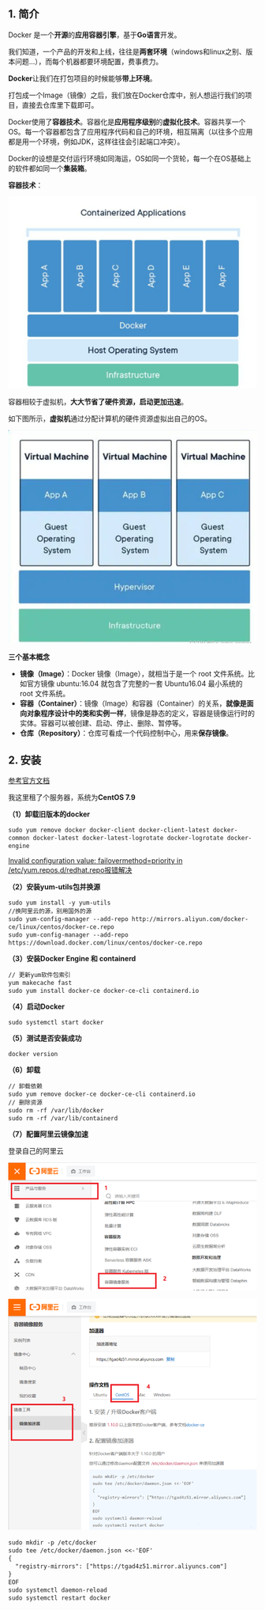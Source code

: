## 1. 简介

Docker 是一个**开源**的**应用容器引擎**，基于**Go语言**开发。  

我们知道，一个产品的开发和上线，往往是**两套环境**（windows和linux之别、版本问题...），而每个机器都要环境配置，费事费力。  

**Docker**让我们在打包项目的时候能够**带上环境**。

打包成一个Image（镜像）之后，我们放在Docker仓库中，别人想运行我们的项目，直接去仓库里下载即可。

Docker使用了**容器技术**。容器化是**应用程序级别**的**虚拟化技术**。容器共享一个OS。每一个容器都包含了应用程序代码和自己的环境，相互隔离（以往多个应用都是用一个环境，例如JDK，这样往往会引起端口冲突）。  

Docker的设想是交付运行环境如同海运，OS如同一个货轮，每一个在OS基础上的软件都如同一个**集装箱**。

**容器技术**：

![8856fe3224c048afa15aaac81ae28032.png](assets/a15b9bf0e176cbe5980fae1bb5aeaca1818a46e3.png)

容器相较于虚拟机，**大大节省了硬件资源，启动更加迅速**。  

如下图所示，**虚拟机**通过分配计算机的硬件资源虚拟出自己的OS。

![7c8a380fb8fe446e82485e63ef39289e.png](assets/8844f7599a4d0fcf6887949324dfe6fba6a81410.png)

**三个基本概念** 

- **镜像（Image）**：Docker 镜像（Image），就相当于是一个 root 文件系统。比如官方镜像 ubuntu:16.04 就包含了完整的一套 Ubuntu16.04 最小系统的 root 文件系统。
- **容器（Container）**：镜像（Image）和容器（Container）的关系，**就像是面向对象程序设计中的类和实例一样**，镜像是静态的定义，容器是镜像运行时的实体。容器可以被创建、启动、停止、删除、暂停等。
- **仓库（Repository）**：仓库可看成一个代码控制中心，用来**保存镜像**。

## 2. 安装

[参考官方文档](https://docs.docker.com/desktop/ "参考官方文档")

我这里租了个服务器，系统为**CentOS 7.9**

**（1）卸载旧版本的docker**

```
sudo yum remove docker docker-client docker-client-latest docker-common docker-latest docker-latest-logrotate docker-logrotate docker-engine
```

[Invalid configuration value: failovermethod=priority in /etc/yum.repos.d/redhat.repo报错解决](https://blog.csdn.net/weixin_43865008/article/details/122074359 "Invalid configuration value: failovermethod=priority in /etc/yum.repos.d/redhat.repo报错解决")

**（2）安装yum-utils包并换源**

```
sudo yum install -y yum-utils
//换阿里云的源，别用国外的源
sudo yum-config-manager --add-repo http://mirrors.aliyun.com/docker-ce/linux/centos/docker-ce.repo
sudo yum-config-manager --add-repo https://download.docker.com/linux/centos/docker-ce.repo
```

**（3）安装Docker Engine 和 containerd**

```
// 更新yum软件包索引
yum makecache fast  
sudo yum install docker-ce docker-ce-cli containerd.io
```

**（4）启动Docker**

```
sudo systemctl start docker
```

**（5）测试是否安装成功**

```
docker version
```

**（6）卸载**

```
// 卸载依赖
sudo yum remove docker-ce docker-ce-cli containerd.io 
// 删除资源
sudo rm -rf /var/lib/docker
sudo rm -rf /var/lib/containerd
```

**（7）配置阿里云镜像加速**

登录自己的阿里云

![bb7be19d647e425fa8ecee77076731cb.png](assets/ea3eba3798a910860940150ff0a07127a8b4dc15.png)

![a82eab10e56341bab416a5c69dd4e794.png](assets/7e431c2768564a90c5ed85a29d47353b043efed2.png)



```
sudo mkdir -p /etc/docker
sudo tee /etc/docker/daemon.json <<-'EOF'
{
  "registry-mirrors": ["https://tgad4z51.mirror.aliyuncs.com"]
}
EOF
sudo systemctl daemon-reload
sudo systemctl restart docker
```


